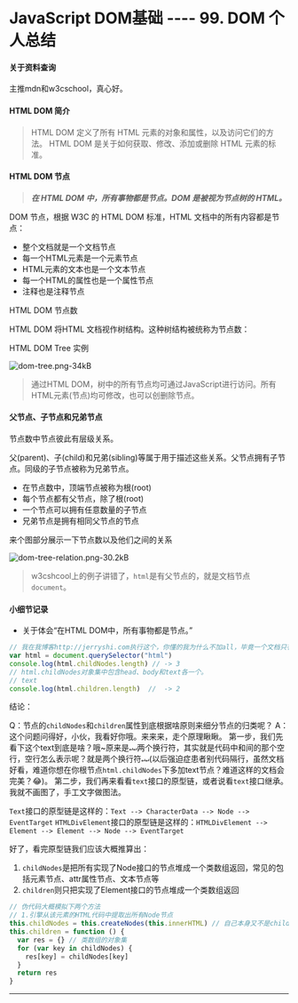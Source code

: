 # JavaScript DOM基础 ---- 99. DOM 个人总结

#### 关于资料查询

 主推mdn和w3cschool，真心好。

#### HTML DOM 简介

> HTML DOM 定义了所有 HTML 元素的对象和属性，以及访问它们的方法。
> HTML DOM 是关于如何获取、修改、添加或删除 HTML 元素的标准。
 
#### HTML DOM 节点
 
> ***在 HTML DOM 中，所有事物都是节点。DOM 是被视为节点树的 HTML。***

DOM 节点，根据 W3C 的 HTML DOM 标准，HTML 文档中的所有内容都是节点：

- 整个文档就是一个文档节点
- 每一个HTML元素是一个元素节点
- HTML元素的文本也是一个文本节点
- 每一个HTML的属性也是一个属性节点
- 注释也是注释节点

HTML DOM 节点数

HTML DOM 将HTML  文档视作树结构。这种树结构被统称为节点数：

HTML DOM Tree 实例

![dom-tree.png-34kB][1]

> 通过HTML DOM，树中的所有节点均可通过JavaScript进行访问。所有HTML元素(节点)均可修改，也可以创删除节点。

#### 父节点、子节点和兄弟节点

节点数中节点彼此有层级关系。

父(parent)、子(child)和兄弟(sibling)等属于用于描述这些关系。父节点拥有子节点。同级的子节点被称为兄弟节点。

- 在节点数中，顶端节点被称为根(root)
- 每个节点都有父节点，除了根(root)
- 一个节点可以拥有任意数量的子节点
- 兄弟节点是拥有相同父节点的节点

来个图部分展示一下节点数以及他们之间的关系

![dom-tree-relation.png-30.2kB][2]

> w3cshcool上的例子讲错了，`html`是有父节点的，就是文档节点`document`。

#### 小细节记录
 
 - 关于体会“在HTML DOM中，所有事物都是节点。”
 
```javascript
// 我在我博客http://jerryshi.com执行这个，你懂的我为什么不加all，毕竟一个文档只有一个html根节点嘛。
var html = document.querySelector("html")
console.log(html.childNodes.length) // -> 3
// html.childNodes对象集中包含head、body和text各一个。
// text
console.log(html.children.length)  //  -> 2
```

结论：

Q：节点的`childNodes`和`children`属性到底根据啥原则来细分节点的归类呢？
A：这个问题问得好，小伙，我看好你哦。来来来，走个原理瞅瞅。
第一步，我们先看下这个text到底是啥？哦~原来是`↵↵`两个换行符，其实就是代码中<head>和<body>间的那个空行，空行怎么表示呢？就是两个换行符`↵↵`(以后强迫症患者别代码隔行，虽然文档好看，难道你想在你根节点`html.childNodes`下多加text节点？难道这样的文档会完美？😂)。
第二步，我们再来看看`text`接口的原型链，或者说看`text`接口继承。我就不画图了，手工文字做图法。

`Text`接口的原型链是这样的：`Text --> CharacterData --> Node --> EventTarget`
`HTMLDivElement`接口的原型链是这样的：`HTMLDivElement --> Element --> Element --> Node --> EventTarget`

好了，看完原型链我们应该大概推算出：
1. `childNodes`是把所有实现了Node接口的节点堆成一个类数组返回，常见的包括元素节点、attr属性节点、文本节点等
2. `children`则只把实现了Element接口的节点堆成一个类数组返回

```javascript
// 伪代码大概模拟下两个方法
// 1.引擎从该元素的HTML代码中提取出所有Node节点
this.childNodes = this.createNodes(this.innerHTML) // 自己本身又不是children
this.children = function () {
  var res = {} // 类数组的对象集
  for (var key in childNodes) {
    res[key] = childNodes[key]
  }
  return res
}
```

----------


  [1]: http://static.zybuluo.com/szy0syz/7gzcwkkvflsvtlj8n1hsgcgs/dom-tree.png
  [2]: http://static.zybuluo.com/szy0syz/lkekkdkpplyhuem5xu6m6g2k/dom-tree-relation.png
